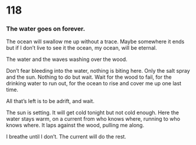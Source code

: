 # 118

### The water goes on forever.

The ocean will swallow me up without a trace. Maybe somewhere it ends but if I don’t live to see it the ocean, my ocean, will be eternal.

The water and the waves washing over the wood.

Don’t fear bleeding into the water, nothing is biting here. Only the salt spray and the sun. Nothing to do but wait. Wait for the wood to fail, for the drinking water to run out, for the ocean to rise and cover me up one last time.

All that’s left is to be adrift, and wait. 

The sun is setting. It will get cold tonight but not cold enough. Here the water stays warm, on a current from who knows where, running to who knows where. It laps against the wood, pulling me along.

I breathe until I don’t. The current will do the rest.